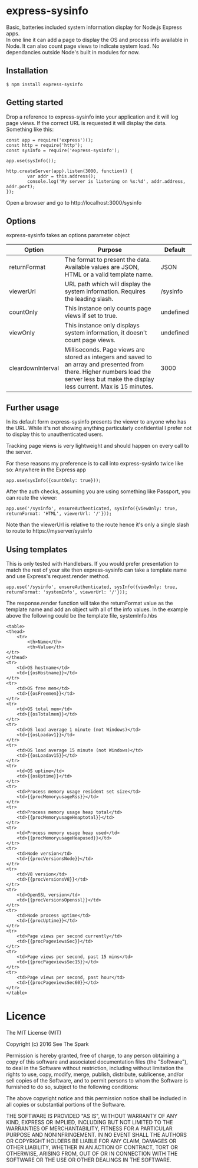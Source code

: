 # express-sysinfo
Basic, batteries included system information display for Node.js Express apps.  
In one line it can add a page to display the OS and process info available in Node.  It can also count page views to indicate system load.
No dependancies outside Node's built in modules for now.

## Installation

	$ npm install express-sysinfo

## Getting started
Drop a reference to express-sysinfo into your application and it will log page views.  If the correct URL is requested it will display the data.
Something like this:

	const app = require('express')();
	const http = require('http');
	const sysInfo = require('express-sysinfo');
	
	app.use(sysInfo());
	
	http.createServer(app).listen(3000, function() {
			var addr = this.address();
			console.log('My server is listening on %s:%d', addr.address, addr.port);
	});

Open a browser and go to http://localhost:3000/sysinfo

## Options
express-sysinfo takes an options parameter object

|Option |Purpose |Default
|---|---|---
|returnFormat|The format to present the data. Available values are JSON, HTML or a valid template name.     |JSON
|viewerUrl|URL path which will display the system information.  Requires the leading slash. |/sysinfo
|countOnly | This instance only counts page views if set to true.| undefined
|viewOnly | This instance only displays system information, it doesn't count page views.| undefined
|cleardownInterval|Milliseconds. Page views are stored as integers and saved to an array and presented from there. Higher numbers load the server less but make the display less current. Max is 15 minutes.|3000


## Further usage
In its default form express-sysinfo presents the viewer to anyone who has the URL.  While it's not showing anything particularly confidential I prefer not to display this to unauthenticated users.

Tracking page views is very lightweight and should happen on every call to the server.  

For these reasons my preference is to call into express-sysinfo twice like so:
Anywhere in the Express app

	app.use(sysInfo({countOnly: true}));

After the auth checks, assuming you are using something like Passport, you can route the viewer:

	app.use('/sysinfo', ensureAuthenticated, sysInfo({viewOnly: true, returnFormat: 'HTML', viewerUrl: '/'}));
Note than the viewerUrl is relative to the route hence it's only a single slash to route to https://myserver/sysinfo

## Using templates
This is only tested with Handlebars. 
If you would prefer presentation to match the rest of your site then express-sysinfo can take a template name and use Express's request.render method.

	app.use('/sysinfo', ensureAuthenticated, sysInfo({viewOnly: true, returnFormat: 'systemInfo', viewerUrl: '/'}));
The response.render function will take the returnFormat value as the template name and add an object with all of the info values.  In the example above the following could be the template file, systemInfo.hbs

	<table>
	<thead>
		<tr>
			<th>Name</th>
			<th>Value</th>
	</tr>
	</thead>
	<tr>
		<td>OS hostname</td>
		<td>{{osHostname}}</td>
	</tr>
	<tr>
		<td>OS free mem</td>
		<td>{{osFreemem}}</td>
	</tr>
	<tr>
		<td>OS total mem</td>
		<td>{{osTotalmem}}</td>
	</tr>
	<tr>
		<td>OS load average 1 minute (not Windows)</td>
		<td>{{osLoadav1}}</td>
	</tr>
	<tr>
		<td>OS load average 15 minute (not Windows)</td>
		<td>{{osLoadav15}}</td>
	</tr>
	<tr>
		<td>OS uptime</td>
		<td>{{osUptime}}</td>
	</tr>
	<tr>
		<td>Process memory usage resident set size</td>
		<td>{{procMemoryusageRss}}</td>
	</tr>
	<tr>
		<td>Process memory usage heap total</td>
		<td>{{procMemoryusageHeaptotal}}</td>
	</tr>
	<tr>
		<td>Process memory usage heap used</td>
		<td>{{procMemoryusageHeapused}}</td>
	</tr>
	<tr>
		<td>Node version</td>
		<td>{{procVersionsNode}}</td>
	</tr>
	<tr>
		<td>V8 version</td>
		<td>{{procVersionsV8}}</td>
	</tr>
	<tr>
		<td>OpenSSL version</td>
		<td>{{procVersionsOpenssl}}</td>
	</tr>
	<tr>
		<td>Node process uptime</td>
		<td>{{procUptime}}</td>
	</tr>
	<tr>
		<td>Page views per second currently</td>
		<td>{{procPageviewsSec}}</td>
	</tr>
	<tr>
		<td>Page views per second, past 15 mins</td>
		<td>{{procPageviewsSec15}}</td>
	</tr>
	<tr>
		<td>Page views per second, past hour</td>
		<td>{{procPageviewsSec60}}</td>
	</tr>
	</table>
	
# Licence

The MIT License (MIT)

Copyright (c) 2016 See The Spark

Permission is hereby granted, free of charge, to any person obtaining a copy of this software and associated documentation files (the "Software"), to deal in the Software without restriction, including without limitation the rights to use, copy, modify, merge, publish, distribute, sublicense, and/or sell copies of the Software, and to permit persons to whom the Software is furnished to do so, subject to the following conditions:

The above copyright notice and this permission notice shall be included in all copies or substantial portions of the Software.

THE SOFTWARE IS PROVIDED "AS IS", WITHOUT WARRANTY OF ANY KIND, EXPRESS OR IMPLIED, INCLUDING BUT NOT LIMITED TO THE WARRANTIES OF MERCHANTABILITY, FITNESS FOR A PARTICULAR PURPOSE AND NONINFRINGEMENT. IN NO EVENT SHALL THE AUTHORS OR COPYRIGHT HOLDERS BE LIABLE FOR ANY CLAIM, DAMAGES OR OTHER LIABILITY, WHETHER IN AN ACTION OF CONTRACT, TORT OR OTHERWISE, ARISING FROM, OUT OF OR IN CONNECTION WITH THE SOFTWARE OR THE USE OR OTHER DEALINGS IN THE SOFTWARE.